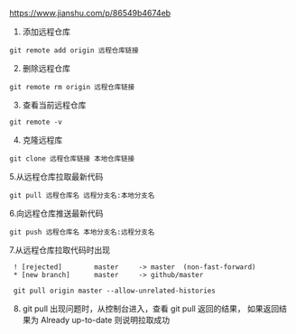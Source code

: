 

https://www.jianshu.com/p/86549b4674eb

1. 添加远程仓库

```git remote add origin 远程仓库链接```

2. 删除远程仓库

```git remote rm origin 远程仓库链接```

3. 查看当前远程仓库

```git remote -v```

4. 克隆远程库

```git clone 远程仓库链接 本地仓库链接```

5.从远程仓库拉取最新代码

```git pull 远程仓库名 远程分支名:本地分支名```

6.向远程仓库推送最新代码

```git push 远程仓库名 本地分支名:远程分支名```

7.从远程仓库拉取代码时出现
```
 ! [rejected]        master     -> master  (non-fast-forward)
 * [new branch]      master     -> github/master
 ```
``` git pull origin master --allow-unrelated-histories```

8. git pull 出现问题时，从控制台进入，查看 git pull 返回的结果， 如果返回结果为 Already up-to-date 则说明拉取成功
